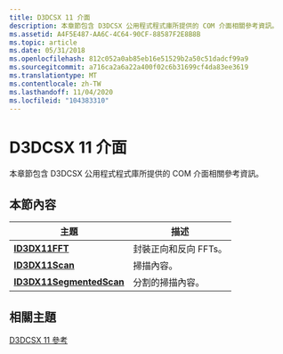 ```yaml
---
title: D3DCSX 11 介面
description: 本章節包含 D3DCSX 公用程式程式庫所提供的 COM 介面相關參考資訊。
ms.assetid: A4F5E487-AA6C-4C64-90CF-88587F2E8B8B
ms.topic: article
ms.date: 05/31/2018
ms.openlocfilehash: 812c052a0ab85eb16e51529b2a50c51dadcf99a9
ms.sourcegitcommit: a716ca2a6a22a400f02c6b31699cf4da83ee3619
ms.translationtype: MT
ms.contentlocale: zh-TW
ms.lasthandoff: 11/04/2020
ms.locfileid: "104383310"
---
```

# <a name="d3dcsx-11-interfaces"></a>D3DCSX 11 介面

本章節包含 D3DCSX 公用程式程式庫所提供的 COM 介面相關參考資訊。


## <a name="in-this-section"></a>本節內容



| 主題                                                           | 描述                                       |
|-----------------------------------------------------------------|---------------------------------------------------|
| [**ID3DX11FFT**](/windows/desktop/api/d3dcsx/nn-d3dcsx-id3dx11fft)<br/>                     | 封裝正向和反向 FFTs。<br/> |
| [**ID3DX11Scan**](/windows/desktop/api/d3dcsx/nn-d3dcsx-id3dx11scan)<br/>                   | 掃描內容。<br/>                          |
| [**ID3DX11SegmentedScan**](/windows/desktop/api/d3dcsx/nn-d3dcsx-id3dx11segmentedscan)<br/> | 分割的掃描內容。<br/>                |



 

## <a name="related-topics"></a>相關主題

<dl> <dt>

[D3DCSX 11 參考](d3d11-graphics-reference-d3dcsx11.md)
</dt> </dl>

 

 





